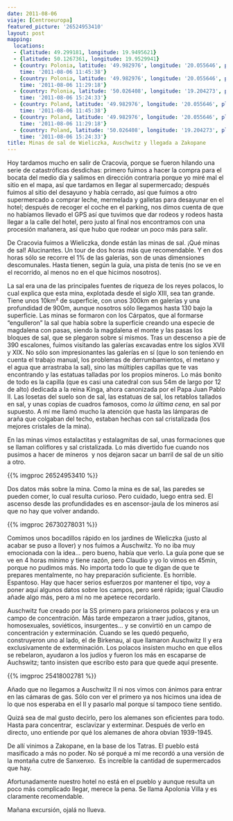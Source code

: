 ```yaml
---
date: 2011-08-06
viaje: [Centroeuropa]
featured_picture: '26524953410'
layout: post
mapping:
  locations:
  - {latitude: 49.299181, longitude: 19.9495621}
  - {latitude: 50.1267361, longitude: 19.9529941}
  - {country: Polonia, latitude: '49.982976', longitude: '20.055646', place: Bogucice,
    time: '2011-08-06 11:45:38'}
  - {country: Polonia, latitude: '49.982976', longitude: '20.055646', place: Bogucice,
    time: '2011-08-06 11:29:18'}
  - {country: Polonia, latitude: '50.026408', longitude: '19.204273', place: Auschwitz,
    time: '2011-08-06 15:24:33'}
  - {country: Poland, latitude: '49.982976', longitude: '20.055646', place: Bogucice,
    time: '2011-08-06 11:45:38'}
  - {country: Poland, latitude: '49.982976', longitude: '20.055646', place: Bogucice,
    time: '2011-08-06 11:29:18'}
  - {country: Poland, latitude: '50.026408', longitude: '19.204273', place: Auschwitz,
    time: '2011-08-06 15:24:33'}
title: Minas de sal de Wieliczka, Auschwitz y llegada a Zakopane
---
```

Hoy tardamos mucho en salir de Cracovia, porque se fueron hilando una serie de catastróficas desdichas: primero fuimos a hacer la compra para el bocata del medio día y salimos en dirección contraria porque yo miré mal el sitio en el mapa, así que tardamos en llegar al supermercado; después fuimos al sitio del desayuno y había cerrado, así que fuimos a otro supermercado a comprar leche, mermelada y galletas para desayunar en el hotel; después de recoger el coche en el parking, nos dimos cuenta de que no habíamos llevado el GPS así que tuvimos que dar rodeos y rodeos hasta llegar a la calle del hotel, pero justo al final nos encontramos con una procesión mañanera, así que hubo que rodear un poco más para salir.

De Cracovia fuimos a Wieliczka, donde están las minas de sal. ¡Qué minas de sal! Alucinantes. Un tour de dos horas más que recomendable. Y en dos horas sólo se recorre el 1% de las galerías, son de unas dimensiones descomunales. Hasta tienen, según la guía, una pista de tenis (no se ve en el recorrido, al menos no en el que hicimos nosotros).

La sal era una de las principales fuentes de riqueza de los reyes polacos, lo cual explica que esta mina, explotada desde el siglo XIII, sea tan grande. Tiene unos 10km² de superficie, con unos 300km en galerías y una profundidad de 900m, aunque nosotros sólo llegamos hasta 130 bajo la superficie. Las minas se formaron con los Cárpatos, que al formarse “engulleron” la sal que había sobre la superficie creando una especie de magdalena con pasas, siendo la magdalena el monte y las pasas los bloques de sal, que se plegaron sobre sí mismos. Tras un descenso a pie de 390 escalones, fuimos visitando las galerías excavadas entre los siglos XVII y XIX. No sólo son impresionantes las galerías en sí (que lo son teniendo en cuenta el trabajo manual, los problemas de derrumbamientos, el metano y el agua que arrastraba la sal), sino las múltiples capillas que te vas encontrando y las estatuas talladas por los propios mineros. Lo más bonito de todo es la capilla (que es casi una catedral con sus 54m de largo por 12 de alto) dedicada a la reina Kinga, ahora canonizada por el Papa Juan Pablo II. Las losetas del suelo son de sal, las estatuas de sal, los retablos tallados en sal, y unas copias de cuadros famosos, como <em>la última cena</em>, en sal por supuesto. A mí me llamó mucho la atención que hasta las lámparas de araña que colgaban del techo, estaban hechas con sal cristalizada (los mejores cristales de la mina).

En las minas vimos estalactitas y estalagmitas de sal, unas formaciones que se llaman coliflores y sal cristalizada. Lo más divertido fue cuando nos pusimos a hacer de mineros  y nos dejaron sacar un barril de sal de un sitio a otro.

{{% imgproc 26524953410 %}}

Dos datos más sobre la mina. Como la mina es de sal, las paredes se pueden comer, lo cual resulta curioso. Pero cuidado, luego entra sed. El ascenso desde las profundidades es en ascensor-jaula de los mineros así que no hay que volver andando.

{{% imgproc 26730278031 %}}

Comimos unos bocadillos rápido en los jardines de Wieliczka (justo al acabar se puso a llover) y nos fuimos a Auschwitz. Yo no iba muy emocionada con la idea... pero bueno, había que verlo. La guía pone que se ve en 4 horas mínimo y tiene razón, pero Claudio y yo lo vimos en 45min, porque no pudimos más. No importa todo lo que te digan de que te prepares mentalmente, no hay preparación suficiente. Es horrible. Espantoso. Hay que hacer serios esfuerzos por mantener el tipo, voy a poner aquí algunos datos sobre los campos, pero seré rápida; igual Claudio añade algo más, pero a mí no me apetece recordarlo.

Auschwitz fue creado por la SS primero para prisioneros polacos y era un campo de concentración. Más tarde empezaron a traer judíos, gitanos, homosexuales, soviéticos, insurgentes... y se convirtió en un campo de concentración y exterminación. Cuando se les quedó pequeño, construyeron uno al lado, el de Birkenau, al que llamaron Auschwitz II y era exclusivamente de exterminación. Los polacos insisten mucho en que ellos se rebelaron, ayudaron a los judíos y fueron los más en escaparse de Auchswitz; tanto insisten que escribo esto para que quede aquí presente.

{{% imgproc 25418002781 %}}

Añado que no llegamos a Auschwitz II ni nos vimos con ánimos para entrar en las cámaras de gas. Sólo con ver el primero ya nos hicimos una idea de lo que nos esperaba en el II y pasarlo mal porque sí tampoco tiene sentido.

Quizá sea de mal gusto decirlo, pero los alemanes son eficientes para todo. Hasta para concentrar,  esclavizar y exterminar. Después de verlo en directo, uno entiende por qué los alemanes de ahora obvian 1939-1945.

De allí vinimos a Zakopane, en la base de los Tatras. El pueblo está masificado a más no poder. No sé porqué a mí me recordó a una versión de la montaña cutre de Sanxenxo.  Es increíble la cantidad de supermercados que hay.

Afortunadamente nuestro hotel no está en el pueblo y aunque resulta un poco más complicado llegar, merece la pena. Se llama Apolonia Villa y es claramente recomendable.

Mañana excursión, ojalá no llueva.
